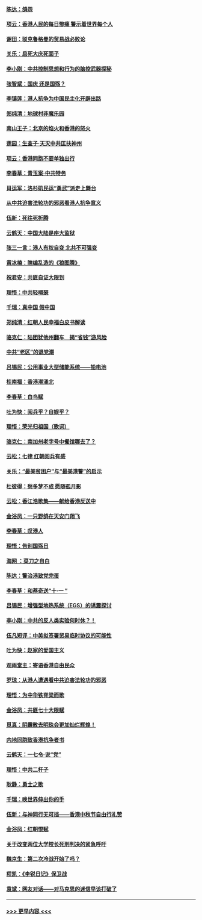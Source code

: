 #### [陈达：鸽怨](../pages/nsc993/n11561879.md?t=10022222) 
#### [项云：香港人民的每日惨痛  警示着世界每个人](../pages/nsc993/n11559273.md?t=10022222) 
#### [谢田：驳克鲁格曼的贸易战必败论](../pages/nsc993/n11555840.md?t=10022222) 
#### [关乐：启死大庆死面子](../pages/nsc993/n11556823.md?t=10022222) 
#### [李小刚：中共控制思想和行为的脑控武器探秘](../pages/nsc993/n11556776.md?t=10022222) 
#### [张智斌：国庆  还是国殇？](../pages/nsc993/n11556617.md?t=10022222) 
#### [李镇莲：港人抗争为中国民主化开辟出路](../pages/nsc993/n11556570.md?t=10022222) 
#### [郑纯清：地球村非魔乐园](../pages/nsc993/n11555415.md?t=10022222) 
#### [南山王子：北京的焰火和香港的怒火](../pages/nsc993/n11555318.md?t=10022222) 
#### [莲园：生查子·天灭中共匡扶神州](../pages/nsc993/n11555302.md?t=10022222) 
#### [项云：香港同胞不要单独出行](../pages/nsc993/n11555276.md?t=10022222) 
#### [李春草：青玉案‧中共特务](../pages/nsc993/n11552356.md?t=10022222) 
#### [肖运军：洛杉矶民运“勇武”派走上舞台](../pages/nsc993/n11551595.md?t=10022222) 
#### [从中共迫害法轮功的邪恶看港人抗争意义](../pages/nsc993/n11540858.md?t=10022222) 
#### [伍新：死往死折腾](../pages/nsc993/n11550174.md?t=10022222) 
#### [云鹤天：中国大陆是座大监狱](../pages/nsc993/n11550155.md?t=10022222) 
#### [张三一言：港人有权自变 北共不可强变](../pages/nsc993/n11550132.md?t=10022222) 
#### [黄冰楠：瞎编乱造的《狼图腾》](../pages/nsc993/n11550082.md?t=10022222) 
#### [祝君安：共匪自证大限到](../pages/nsc993/n11550041.md?t=10022222) 
#### [理悟：中共轻嘚瑟](../pages/nsc993/n11547978.md?t=10022222) 
#### [千瑞：真中国 假中国](../pages/nsc993/n11547865.md?t=10022222) 
#### [郑纯清：红朝人民幸福白皮书解读](../pages/nsc993/n11547499.md?t=10022222) 
#### [骆克仁：陆团犹他州翻车　揭“省钱”游风险](../pages/nsc993/n11546977.md?t=10022222) 
#### [中共“老区”的退党潮](../pages/nsc993/n11545995.md?t=10022222) 
#### [吕锡民：公用事业大型储能系统——铅电池](../pages/nsc993/n11545701.md?t=10022222) 
#### [桂南福：香港潮涌北](../pages/nsc993/n11545682.md?t=10022222) 
#### [李春草：白鸟赋](../pages/nsc993/n11545663.md?t=10022222) 
#### [吐为快：阅兵乎？自娱乎？](../pages/nsc993/n11545625.md?t=10022222) 
#### [理悟：荣光归祖国（歌词）](../pages/nsc993/n11545616.md?t=10022222) 
#### [骆克仁：南加州老字号中餐馆哪去了？](../pages/nsc993/n11545120.md?t=10022222) 
#### [云松：七律 红朝阅兵有感](../pages/nsc993/n11542394.md?t=10022222) 
#### [关乐：“最美贫困户”与“最美港警”的启示](../pages/nsc993/n11542252.md?t=10022222) 
#### [杜彼得：愁多梦不成 愿随孤月影](../pages/nsc993/n11540296.md?t=10022222) 
#### [云松：香江浩歌集——献给香港反送中](../pages/nsc993/n11540149.md?t=10022222) 
#### [金浴凤：一只野鸽在天安门翔飞](../pages/nsc993/n11540280.md?t=10022222) 
#### [李春草：叹港人](../pages/nsc993/n11540119.md?t=10022222) 
#### [理悟：告别国殇日](../pages/nsc993/n11539610.md?t=10022222) 
#### [海网 ：菜刀之自白](../pages/nsc993/n11539597.md?t=10022222) 
#### [陈达：警治港致党完蛋](../pages/nsc993/n11538127.md?t=10022222) 
#### [李春草：和蔡奇送“十·一 ”](../pages/nsc993/n11537810.md?t=10022222) 
#### [吕锡民：增强型地热系统（EGS）的诱震探讨](../pages/nsc993/n11537765.md?t=10022222) 
#### [李小刚：中共的反人类实验何时休？！](../pages/nsc993/n11537669.md?t=10022222) 
#### [伍凡短评：中美拟签署贸易临时协议的可能性](../pages/nsc993/n11536773.md?t=10022222) 
#### [吐为快：赵家的爱国主义](../pages/nsc993/n11536750.md?t=10022222) 
#### [观雨堂主：寄语香港自由民众](../pages/nsc993/n11536735.md?t=10022222) 
#### [罗琼：从港人遭遇看中共迫害法轮功的邪恶](../pages/nsc993/n11507862.md?t=10022222) 
#### [理悟：为中华铁脊梁而歌](../pages/nsc993/n11534458.md?t=10022222) 
#### [金浴凤：共匪七十大限赋](../pages/nsc993/n11534434.md?t=10022222) 
#### [觅真：阴霾散去明珠会更加灿烂辉煌！](../pages/nsc993/n11531858.md?t=10022222) 
#### [内地同胞致香港抗争者书](../pages/nsc993/n11531645.md?t=10022222) 
#### [云鹤天：一七令‧说“党”](../pages/nsc993/n11529099.md?t=10022222) 
#### [理悟：中共二杆子](../pages/nsc993/n11529046.md?t=10022222) 
#### [耿静：勇士之歌](../pages/nsc993/n11527562.md?t=10022222) 
#### [千瑞：唤世界伸出你的手](../pages/nsc993/n11526942.md?t=10022222) 
#### [伍新：与神同行无可挡——香港中秋节自由行礼赞](../pages/nsc993/n11526801.md?t=10022222) 
#### [金浴凤：红朝恨赋](../pages/nsc993/n11524312.md?t=10022222) 
#### [关于改变两位大学校长死刑判决的紧急呼吁](../pages/nsc993/n11524103.md?t=10022222) 
#### [魏京生：第二次冷战开始了吗？](../pages/nsc993/n11524023.md?t=10022222) 
#### [程凯：《李锐日记》保卫战](../pages/nsc993/n11522922.md?t=10022222) 
#### [袁斌：网友对话——对马克思的迷信早该打破了](../pages/nsc993/n11522561.md?t=10022222) 

----
#### [ >>> 更早内容 <<< ](../indexes/nsc993-earlier.md)
